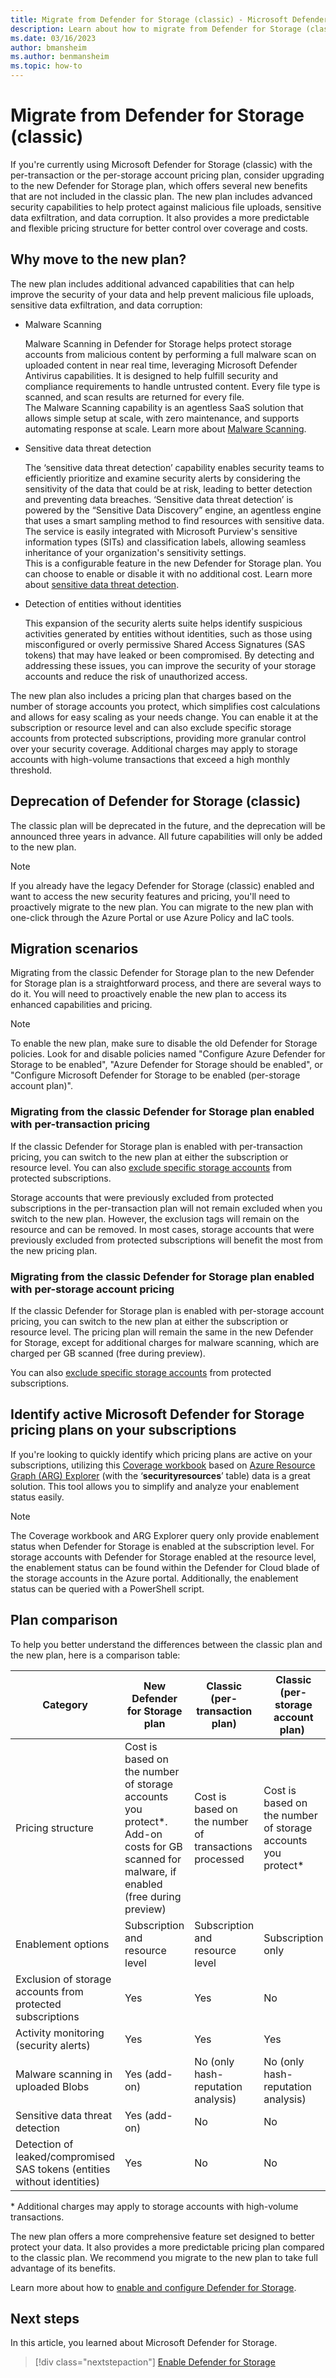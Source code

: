 ```yaml
---
title: Migrate from Defender for Storage (classic) - Microsoft Defender for Cloud
description: Learn about how to migrate from Defender for Storage (classic) to the new Defender for Storage plan to take advantage of its enhanced capabilities and pricing.
ms.date: 03/16/2023
author: bmansheim
ms.author: benmansheim
ms.topic: how-to
---
```


# Migrate from Defender for Storage (classic)

If you're currently using Microsoft Defender for Storage (classic) with the per-transaction or the per-storage account pricing plan, consider upgrading to the new Defender for Storage plan, which offers several new benefits that are not included in the classic plan. The new plan includes advanced security capabilities to help protect against malicious file uploads, sensitive data exfiltration, and data corruption. It also provides a more predictable and flexible pricing structure for better control over coverage and costs.  

## Why move to the new plan?

The new plan includes additional advanced capabilities that can help improve the security of your data and help prevent malicious file uploads, sensitive data exfiltration, and data corruption: 

- Malware Scanning

    Malware Scanning in Defender for Storage helps protect storage accounts from malicious content by performing a full malware scan on uploaded content in near real time, leveraging Microsoft Defender Antivirus capabilities. It is designed to help fulfill security and compliance requirements to handle untrusted content. Every file type is scanned, and scan results are returned for every file.  
    The Malware Scanning capability is an agentless SaaS solution that allows simple setup at scale, with zero maintenance, and supports automating response at scale. 
    Learn more about [Malware Scanning](defender-for-storage-malware-scan.md).

- Sensitive data threat detection

    The ‘sensitive data threat detection’ capability enables security teams to efficiently prioritize and examine security alerts by considering the sensitivity of the data that could be at risk, leading to better detection and preventing data breaches. 
    ‘Sensitive data threat detection’ is powered by the “Sensitive Data Discovery” engine, an agentless engine that uses a smart sampling method to find resources with sensitive data.   
    The service is easily integrated with Microsoft Purview's sensitive information types (SITs) and classification labels, allowing seamless inheritance of your organization's sensitivity settings.  
    This is a configurable feature in the new Defender for Storage plan. You can choose to enable or disable it with no additional cost. 
    Learn more about [sensitive data threat detection](link).

- Detection of entities without identities

    This expansion of the security alerts suite helps identify suspicious activities generated by entities without identities, such as those using misconfigured or overly permissive Shared Access Signatures (SAS tokens) that may have leaked or been compromised. By detecting and addressing these issues, you can improve the security of your storage accounts and reduce the risk of unauthorized access. 

The new plan also includes a pricing plan that charges based on the number of storage accounts you protect, which simplifies cost calculations and allows for easy scaling as your needs change. You can enable it at the subscription or resource level and can also exclude specific storage accounts from protected subscriptions, providing more granular control over your security coverage. Additional charges may apply to storage accounts with high-volume transactions that exceed a high monthly threshold.

## Deprecation of Defender for Storage (classic)

The classic plan will be deprecated in the future, and the deprecation will be announced three years in advance. All future capabilities will only be added to the new plan.  

> [!NOTE]
> If you already have the legacy Defender for Storage (classic) enabled and want to access the new security features and pricing, you'll need to proactively migrate to the new plan. You can migrate to the new plan with one-click through the Azure Portal or use Azure Policy and IaC tools. 

## Migration scenarios

Migrating from the classic Defender for Storage plan to the new Defender for Storage plan is a straightforward process, and there are several ways to do it. You will need to proactively enable the new plan to access its enhanced capabilities and pricing. 

>[!NOTE]
> To enable the new plan, make sure to disable the old Defender for Storage policies. Look for and disable policies named "Configure Azure Defender for Storage to be enabled", "Azure Defender for Storage should be enabled", or "Configure Microsoft Defender for Storage to be enabled (per-storage account plan)". 

### Migrating from the classic Defender for Storage plan enabled with per-transaction pricing 

If the classic Defender for Storage plan is enabled with per-transaction pricing, you can switch to the new plan at either the subscription or resource level. You can also [exclude specific storage accounts](../storage/common/azure-defender-storage-configure.md#) from protected subscriptions.

Storage accounts that were previously excluded from protected subscriptions in the per-transaction plan will not remain excluded when you switch to the new plan. However, the exclusion tags will remain on the resource and can be removed. In most cases, storage accounts that were previously excluded from protected subscriptions will benefit the most from the new pricing plan. 

### Migrating from the classic Defender for Storage plan enabled with per-storage account pricing 

If the classic Defender for Storage plan is enabled with per-storage account pricing, you can switch to the new plan at either the subscription or resource level. The pricing plan will remain the same in the new Defender for Storage, except for additional charges for malware scanning, which are charged per GB scanned (free during preview). 

 You can also [exclude specific storage accounts](../storage/common/azure-defender-storage-configure.md#) from protected subscriptions.

## Identify active Microsoft Defender for Storage pricing plans on your subscriptions 

If you're looking to quickly identify which pricing plans are active on your subscriptions, utilizing this [Coverage workbook](https://portal.azure.com/#blade/AppInsightsExtension/UsageNotebookBlade/ComponentId/Azure%20Security%20Center/ConfigurationId/community-Workbooks%2FAzure%20Security%20Center%2FCoverage/Type/workbook/WorkbookTemplateName/Coverage) based on [Azure Resource Graph (ARG) Explorer](https://portal.azure.com/#view/HubsExtension/ArgQueryBlade) (with the ‘**securityresources**’ table) data is a great solution. This tool allows you to simplify and analyze your enablement status easily. 

>[!NOTE]
>The Coverage workbook and ARG Explorer query only provide enablement status when Defender for Storage is enabled at the subscription level. For storage accounts with Defender for Storage enabled at the resource level, the enablement status can be found within the Defender for Cloud blade of the storage accounts in the Azure portal. Additionally, the enablement status can be queried with a PowerShell script.


## Plan comparison

To help you better understand the differences between the classic plan and the new plan, here is a comparison table: 

| Category | New Defender for Storage plan | Classic (per-transaction plan) | Classic (per-storage account plan) |
| --- | --- | --- | --- |
| Pricing structure | Cost is based on the number of storage accounts you protect\*. Add-on costs for GB scanned for malware, if enabled (free during preview) | Cost is based on the number of transactions processed | Cost is based on the number of storage accounts you protect* |
| Enablement options | Subscription and resource level | Subscription and resource level | Subscription only |
| Exclusion of storage accounts from protected subscriptions | Yes | Yes | No |
| Activity monitoring (security alerts) | Yes | Yes | Yes |
| Malware scanning in uploaded Blobs | Yes (add-on) | No (only hash-reputation analysis) | No (only hash-reputation analysis) |
| Sensitive data threat detection | Yes (add-on) | No | No |
| Detection of leaked/compromised SAS tokens (entities without identities) | Yes | No | No |

\* Additional charges may apply to storage accounts with high-volume transactions.

The new plan offers a more comprehensive feature set designed to better protect your data. It also provides a more predictable pricing plan compared to the classic plan. We recommend you migrate to the new plan to take full advantage of its benefits. 

Learn more about how to [enable and configure Defender for Storage](../storage/common/azure-defender-storage-configure.md).

## Next steps

In this article, you learned about Microsoft Defender for Storage. 

> [!div class="nextstepaction"]
> [Enable Defender for Storage](enable-enhanced-security.md)
